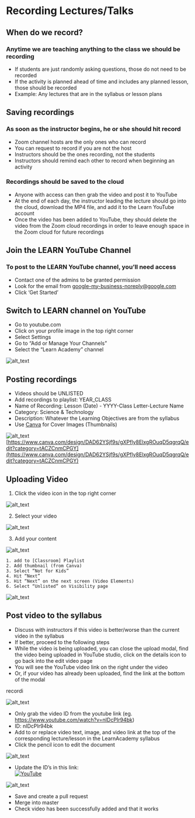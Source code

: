 # Recording Lectures/Talks


## When do we record?


### Anytime we are teaching anything to the class we should be recording



*   If students are just randomly asking questions, those do not need to be recorded
*   If the activity is planned ahead of time and includes any planned lesson, those should be recorded
*   Example: Any lectures that are in the syllabus or lesson plans


## Saving recordings


### As soon as the instructor begins, he or she should hit record



*   Zoom channel hosts are the only ones who can record
*   You can request to record if you are not the host
*   Instructors should be the ones recording, not the students
*   Instructors should remind each other to record when beginning an activity


### Recordings should be saved to the cloud



*   Anyone with access can then grab the video and post it to YouTube
*   At the end of each day, the instructor leading the lecture should go into the cloud, download the MP4 file, and add it to the Learn YouTube account
*   Once the video has been added to YouTube, they should delete the video from the Zoom cloud recordings in order to leave enough space in the Zoom cloud for future recordings


## Join the LEARN YouTube Channel


### To post to the LEARN YouTube channel, you’ll need access



*   Contact one of the admins to be granted permission
*   Look for the email from [google-my-business-noreply@google.com](mailto:google-my-business-noreply@google.com)
*   Click ‘Get Started’


## Switch to LEARN channel on YouTube



*   Go to youtube.com
*   Click on your profile image in the top right corner
*   Select Settings
*   Go to “Add or Manage Your Channels”
*   Select the “Learn Academy” channel



![alt_text](https://i.ibb.co/2qW02p9/image2.png "Select LEARN channel on YouTube")



## Posting recordings



*   Videos should be UNLISTED
*   Add recordings to playlist: YEAR_CLASS
*   Name of Recording: Lesson (Date) - YYYY-Class Letter-Lecture Name
*   Category: Science & Technology
*   Description: Whatever the Learning Objectives are from the syllabus
*   Use [Canva](https://www.canva.com/) for Cover Images (Thumbnails)



![alt_text](https://i.ibb.co/Qcw4JWh/image5.png "LEARN thumbnail for YouTube videos")
 \
[https://www.canva.com/design/DAD62YSjf9s/gXPfly8ElxgROuqD5qgrqQ/edit?category=tACZCnmCPGY](https://www.canva.com/design/DAD62YSjf9s/gXPfly8ElxgROuqD5qgrqQ/edit?category=tACZCnmCPGY)


## Uploading Video



1. Click the video icon in the top right corner





![alt_text](https://i.ibb.co/BsbMTzq/image1.png "Upload video to YouTube")


2. Select your video




![alt_text](https://i.ibb.co/Y3TvGfL/image3.png "Select Video to Upload")


3. Add your content


![alt_text](https://i.ibb.co/M7jtFj3/image4.png "Add content to YouTube video")

    1. add to [Classroom] Playlist
    2. Add thumbnail (from Canva)
    3. Select “Not for Kids”
    4. Hit “Next”
    5. Hit “Next” on the next screen (Video Elements)
    6. Select “Unlisted” on Visibility page

![alt_text](https://i.ibb.co/pXnmJzH/image6.png "Change Video Visibility")



## Post video to the syllabus



*   Discuss with instructors if this video is better/worse than the current video in the syllabus
*   If better, proceed to the following steps
*   While the video is being uploaded, you can close the upload modal, find the video being uploaded in YouTube studio, click on the details icon to go back into the edit video page
*   You will see the YouTube video link on the right under the video
*   Or, if your video has already been uploaded, find the link at the bottom of the modal


recordi


![alt_text](https://i.ibb.co/wgP8VWG/image8.png "Change Visibility")




*   Only grab the video ID from the youtube link (eg. https://www.youtube.com/watch?v=nIDcPIr94bk)
*   ID: nIDcPIr94bk
*   Add to or replace video text, image, and video link at the top of the corresponding lecture/lesson in the LearnAcademy syllabus
*   Click the pencil icon to edit the document


![alt_text](https://i.ibb.co/54R0QbF/image9.png "Change Readme")


*   Update the ID’s in this link: \
[![YouTube](http://img.youtube.com/vi/nIDcPIr94bk/0.jpg)](https://www.youtube.com/watch?v=nIDcPIr94bk)



![alt_text](https://i.ibb.co/zndxH0D/image7.png "Update link in readme")


*   Save and create a pull request
*   Merge into master
*   Check video has been successfully added and that it works
